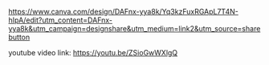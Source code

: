 https://www.canva.com/design/DAFnx-yya8k/Yq3kzFuxRGApL7T4N-hIpA/edit?utm_content=DAFnx-yya8k&utm_campaign=designshare&utm_medium=link2&utm_source=sharebutton

youtube video link: https://youtu.be/ZSioGwWXlgQ
